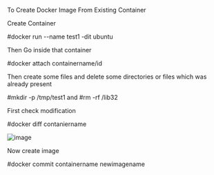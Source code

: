 To Create Docker Image From Existing Container

Create Container

#docker run --name test1 -dit ubuntu

Then Go inside that container

#docker attach containername/id

Then create some files and delete some directories or files which was already present

#mkdir -p /tmp/test1 and #rm -rf /lib32

First check modification 

#docker diff contaniername

![image](https://github.com/Khushang49/Docker/assets/95266353/676c4cc2-0350-41c0-8200-808331b0cc94)


Now create image 

#docker commit containername newimagename
